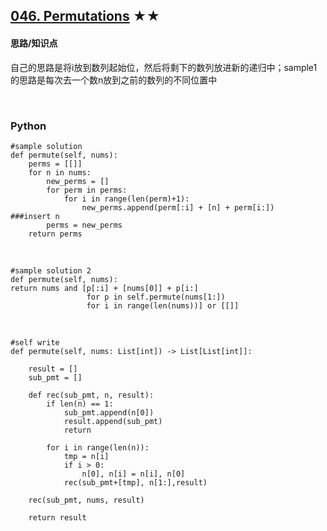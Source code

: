 ## [046. Permutations][1] ★★
[1]: https://leetcode.com/problems/permutations/

    
#### 思路/知识点
自己的思路是将i放到数列起始位，然后将剩下的数列放进新的递归中；sample1的思路是每次去一个数n放到之前的数列的不同位置中

  <br />  

### Python
    #sample solution
    def permute(self, nums):
        perms = [[]]   
        for n in nums:
            new_perms = []
            for perm in perms:
                for i in range(len(perm)+1):   
                    new_perms.append(perm[:i] + [n] + perm[i:])   ###insert n
            perms = new_perms
        return perms
        

  <br /> 

    #sample solution 2
    def permute(self, nums):
    return nums and [p[:i] + [nums[0]] + p[i:]
                     for p in self.permute(nums[1:])
                     for i in range(len(nums))] or [[]]  

  <br /> 

    #self write
    def permute(self, nums: List[int]) -> List[List[int]]:
        
        result = []
        sub_pmt = []
        
        def rec(sub_pmt, n, result):
            if len(n) == 1:                
                sub_pmt.append(n[0])
                result.append(sub_pmt)
                return
            
            for i in range(len(n)):
                tmp = n[i]
                if i > 0:
                    n[0], n[i] = n[i], n[0]                    
                rec(sub_pmt+[tmp], n[1:],result)
                    
        rec(sub_pmt, nums, result)
        
        return result
                
